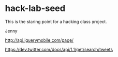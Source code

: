 hack-lab-seed
=============

This is the staring point for a hacking class project.

 Jenny
 
 
 http://api.jquerymobile.com/page/
 
 https://dev.twitter.com/docs/api/1.1/get/search/tweets 
